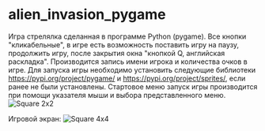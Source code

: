 # alien_invasion_pygame
Игра стрелялка сделанная в программе Python (pygame).  Все кнопки "кликабельные", в игре есть возможность поставить игру на паузу, продолжить игру, после закрытия окна "кнопкой Q, английская раскладка". Производится запись имени игрока и количества очков в игре. Для запуска игры необходимо установить следующие библиотеки https://pypi.org/project/pygame/ и https://pypi.org/project/sprites/, если ранее не были установлены. 
  Стартовое меню запуск игры производится при помощи указателя мыши и выбора представленного меню.
  ![Square 2x2](https://user-images.githubusercontent.com/84176587/175007077-867e9764-44ce-424f-852b-660314ddb94e.jpg)

  Игровой экран:
  ![Square 4x4](https://user-images.githubusercontent.com/84176587/175007130-7540bcd9-85b4-4e30-815e-7dab46a440b1.jpg)
